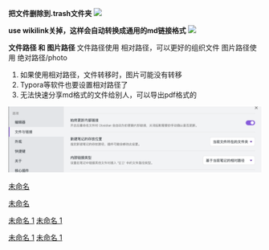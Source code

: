 **把文件删除到.trash文件夹**
![](Pasted%20image%2020220926100655.png)

**use wikilink关掉，这样会自动转换成通用的md链接格式**
![](Pasted%20image%2020220926100913.png)

**文件路径 和 图片路径**
文件路径使用 相对路径，可以更好的组织文件
图片路径使用 绝对路径/photo
1. 如果使用相对路径，文件转移时，图片可能没有转移
2. Typora等软件也要设置相对路径了
3. 无法快速分享md格式的文件给别人，可以导出pdf格式的

![](../photo/Pasted%20image%2020220926113639.png)


[未命名](../Users/未命名.md)

[未命名](../test/未命名.md)

[未命名 1](../Users/未命名%201.md)
[未命名 1](../test/未命名%201.md)


[未命名 1](test/未命名%201.md)
[未命名 1](Users/未命名%201.md)